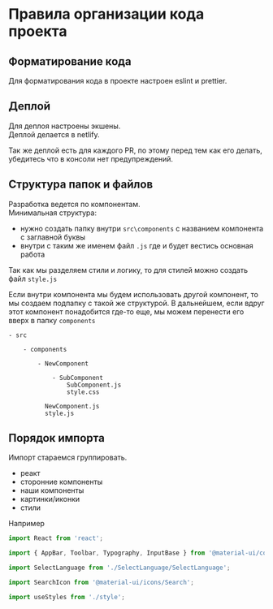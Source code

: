 # Правила организации кода проекта

## Форматирование кода

Для форматирования кода в проекте настроен eslint и prettier.

## Деплой

Для деплоя настроены экшены.\
Деплой делается в netlify.

Так же деплой есть для каждого PR, по этому перед тем как его делать,\
убедитесь что в консоли нет предупреждений.

## Структура папок и файлов

Разработка ведется по компонентам.\
Минимальная структура:
 - нужно создать папку внутри `src\components` с названием компонента с заглавной буквы
 - внутри с таким же именем файл `.js` где и будет вестись основная работа

Так как мы разделяем стили и логику, то для стилей можно создать файл `style.js`

Если внутри компонента мы будем использовать другой компонент, то мы создаем подпапку с такой же структурой.
В дальнейшем, если вдруг этот компонент понадобится где-то еще, мы можем перенести его вверх в папку `components`

```
- src

    - components

        - NewComponent

            - SubComponent
                SubComponent.js
                style.css

          NewComponent.js
          style.js
```

## Порядок импорта

Импорт стараемся группировать.
 - реакт
 - сторонние компоненты
 - наши компоненты
 - картинки/иконки
 - стили

 Например

```javascript
import React from 'react';

import { AppBar, Toolbar, Typography, InputBase } from '@material-ui/core';

import SelectLanguage from './SelectLanguage/SelectLanguage';

import SearchIcon from '@material-ui/icons/Search';

import useStyles from './style';
```

